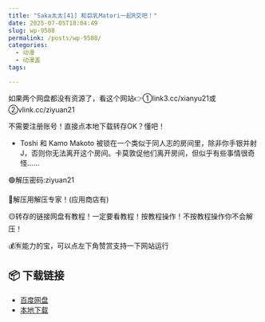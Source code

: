 ```yaml
---
title: "Saka太太[41] 和巨乳Matori一起R交吧！"
date: 2025-07-05T18:04:49
slug: wp-9508
permalink: /posts/wp-9508/
categories:
  - 动漫
  - 动漫盖
tags:

---
```


如果两个网盘都没有资源了，看这个网站👉①link3.cc/xianyu21或②vlink.cc/ziyuan21

不需要注册账号！直接点本地下载转存OK？懂吧！

*   Toshi 和 Kamo Makoto 被锁在一个类似于同人志的房间里，除非你手银并射J，否则你无法离开这个房间。卡莫敦促他们离开房间，但似乎有些事情很奇怪……

🟢解压密码:ziyuan21

🔵解压用解压专家！(应用商店有)

🟡转存的链接网盘有教程！一定要看教程！按教程操作！不按教程操作你不会解压！

💰🈶能力的宝，可以点左下角赞赏支持一下网站运行

## 📦 下载链接
- [百度网盘](https://blziyuan21.com/pay-download/9508?key=a9df5fd811&down_id=0)
- [本地下载](https://blziyuan21.com/pay-download/9508?key=a9df5fd811&down_id=1)


